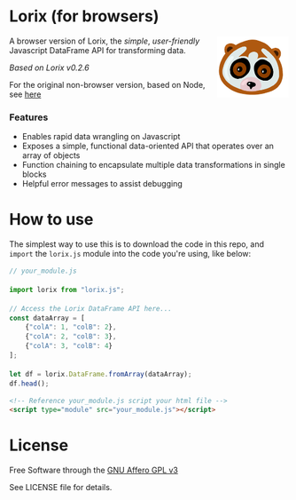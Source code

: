 # Lorix (for browsers)

<img align="right" src=docs/images/lorix.png height="110px">

A browser version of Lorix, the _simple_, _user-friendly_ Javascript DataFrame API for transforming data.

_Based on Lorix v0.2.6_

For the original non-browser version, based on Node, see [here](https://github.com/jmsmistral/lorix)


### Features

- Enables rapid data wrangling on Javascript
- Exposes a simple, functional data-oriented API that operates over an array of objects
- Function chaining to encapsulate multiple data transformations in single blocks
- Helpful error messages to assist debugging


# How to use

The simplest way to use this is to download the code in this repo, and `import` the `lorix.js` module into the code you're using, like below:

```javascript
// your_module.js

import lorix from "lorix.js";

// Access the Lorix DataFrame API here...
const dataArray = [
    {"colA": 1, "colB": 2},
    {"colA": 2, "colB": 3},
    {"colA": 3, "colB": 4}
];

let df = lorix.DataFrame.fromArray(dataArray);
df.head();
```

```html
<!-- Reference your_module.js script your html file -->
<script type="module" src="your_module.js"></script>
```

# License

Free Software through the [GNU Affero GPL v3](https://www.gnu.org/licenses/why-affero-gpl.en.html)

See LICENSE file for details.
